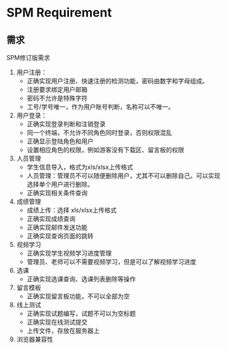 # SPM Requirement

## 需求

SPM修订版需求
1. 用户注册：
    - 正确实现用户注册、快速注册的检测功能，密码由数字和字母组成。
    - 注册要求绑定用户邮箱
    - 密码不允许是特殊字符
    - 工号/学号唯一，作为用户账号判断，名称可以不唯一。
2. 用户登录：
    - 正确实现登录判断和注销登录
    - 同一个终端，不允许不同角色同时登录，否则权限混乱
    - 正确显示登陆角色和用户
    - 设置相应角色的权限，例如游客没有下载区、留言板的权限
3. 人员管理
    - 学生信息导入，格式为xls/xlsx上传格式
    - 人员管理：管理员不可以随便删除用户，尤其不可以删除自己。可以实现选择单个用户进行删除。
    - 正确实现相关条件查询
4. 成绩管理
    - 成绩上传：选择 xls/xlsx上传格式
    - 正确实现成绩查询
    - 正确实现邮件发送功能
    - 正确实现查询页面的跳转
5. 视频学习
    - 正确实现学生视频学习进度管理
    - 管理员、老师可以不需要视频学习，但是可以了解视频学习进度
6. 选课
    - 正确实现选课查询、选课列表删除等操作
7. 留言模板
    - 正确实现留言板功能，不可以全部为空
8. 线上测试
    - 正确实现试题编写，试题不可以为空标题
    - 正确实现在线测试提交
    - 上传文件，存放在服务器上
9. 浏览器兼容性

